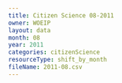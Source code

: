 ```yaml
---
title: Citizen Science 08-2011
owner: WOEIP
layout: data
month: 08
year: 2011
categories: citizenScience
resourceType: shift_by_month
fileName: 2011-08.csv
---
```

